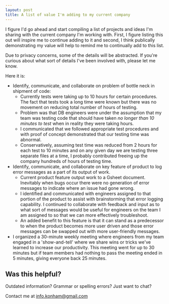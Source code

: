 ```yaml
---
layout: post
title: A list of value I'm adding to my current company
---
```


I figure I'd go ahead and start compiling a list of projects and ideas I'm sharing with the current company I'm working with. First, I figure listing this out will inspire me to continue adding to it and second, I think publically demonstrating my value will help to remind me to continually add to this list.

Due to privacy concerns, some of the details will be abstracted. If you're curious about what sort of details I've been involved with, please let me know.

Here it is:

 - Identify, communicate, and collaborate on problem of bottle neck in shipment of code: 
	 - Currently tests were taking up to 10 hours for certain procedures. The fact that tests took a long time were known but there was no movement on reducing total number of hours of testing. 
	 - Problem was that DB engineers were under the assumption that my team was testing code that should have taken _no longer than 10 minutes to test_ when in reality they were taking hours. 
	 - I communicated that we followed appropriate test procedures and with proof of concept demonstrated that our testing time was abnormal.
	 - Conservatively, assuming test time was reduced from 2 hours for each test to 10 minutes and on any given day we are testing three separate files at a time, I probably contributed freeing up the company hundreds of hours of testing time.
- Identify, communicate, and collaborate on key feature of product to log error messages as a part of its output of work.
	- Current product feature output work to a Gsheet document. Inevitably when bugs occur there were no generation of error messages to indicate where an issue had gone wrong.
	- I identified and communicated with engineers assigned to that portion of the product to assist with brainstorming that error logging capability. I continued to collaborate with feedback and input as to what sort of messages would be useful for engineers on the team I am assigned to so that we can more effectively troubleshoot. 
	- An added benefit to this feature is that it can stand as a predecessor to when the product becomes more user driven and those error messages can be swapped out with more user-friendly messages.
- I organized a 30-minute weekly meeting where engineers from my team engaged in a 'show-and-tell' where we share wins or tricks we've learned to increase our productivity. This meeting went for up to 30 minutes but if team members had nothing to pass the meeting ended in 5 minutes, giving everyone back 25 minutes.


## Was this helpful?

Outdated information? Grammar or spelling errors? Just want to chat?

Contact me at [info.konham@gmail.com](mailto:info.konham@gmail.com)